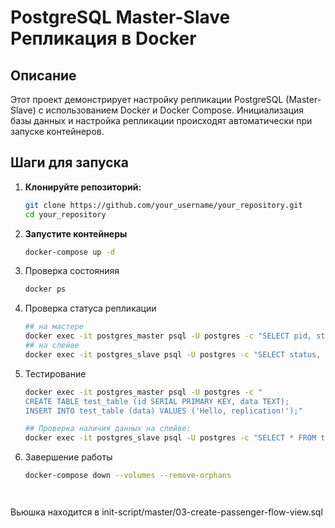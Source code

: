 # PostgreSQL Master-Slave Репликация в Docker

## Описание

Этот проект демонстрирует настройку репликации PostgreSQL (Master-Slave) с использованием Docker и Docker Compose. Инициализация базы данных и настройка репликации происходят автоматически при запуске контейнеров.


## Шаги для запуска

1. **Клонируйте репозиторий:**

   ```bash
   git clone https://github.com/your_username/your_repository.git
   cd your_repository

2. **Запустите контейнеры**
    ```bash
   docker-compose up -d

3. Проверка состоянияя
   ```bash
   docker ps
   
4. Проверка статуса репликации
   ```bash
   ## на мастере
   docker exec -it postgres_master psql -U postgres -c "SELECT pid, state, client_addr FROM pg_stat_replication;"
   ## на слейве
   docker exec -it postgres_slave psql -U postgres -c "SELECT status, sender_host, sender_port FROM pg_stat_wal_receiver;"

5. Тестирование
   ```bash
   docker exec -it postgres_master psql -U postgres -c "
   CREATE TABLE test_table (id SERIAL PRIMARY KEY, data TEXT);
   INSERT INTO test_table (data) VALUES ('Hello, replication!');"
   
   ## Проверка наличия данных на слейве:
   docker exec -it postgres_slave psql -U postgres -c "SELECT * FROM test_table;"
   
6. Завершение работы
   ```bash
   docker-compose down --volumes --remove-orphans




Вьюшка находится в init-script/master/03-create-passenger-flow-view.sql

